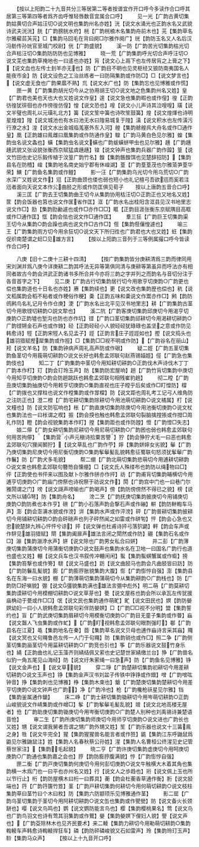 <!-- { "loadSidebar": true } -->
　　【按以上阳韵二十九音共分三等居第二等者按谱宜作开口呼今多读作合口呼其居第三等第四等者爲齐齿呼惟轻唇数音宜属合口呼】
　　见一光【广韵古黄切集韵姑黄切合声姑汪切○说文明也集韵州名亦姓】洸【说文水涌光也正韵水名又武貌诗武夫洸洸】胱【广韵膀胱水府】桄【广韵桄桹木名集韵舟前木也】茪【集韵草名尔雅薢茩芵茪】□【集韵马回毛在背曰阕□尔雅作阕广】珖【韵防玉名又人名后汉冯鲂传孙珖官至城门校尉】侊【广韵盛貌】
　　溪一防【广韵苦光切集韵枯光切合声枯汪切○集韵防防防也见博雅】
　　晓一荒【广韵集韵呼光切合声呼汪切○说文芜也集韵草掩地也一曰逺也亦姓】肓【说文心上鬲下也左传居肓之上膏之下】【说文血也左传士刲羊亦无也】防【广韵目不眀也见灵枢经又狼防南夷国名人能夜市金】防【说文设色之工治丝练者一曰防隔集韵或作防□】□【说文梦言也】【说文虚无食也广韵果蓏不熟】巟【说文水广也】防【集韵忘也见博雅或作慌】
　　匣一黄【广韵集韵胡光切今从之协用胡王切○说文地之色集韵州名又姓】皇【广韵君也美也天也大也又姓说文作皇】遑【说文急也集韵暇也或作偟】徨【正韵彷徨犹徘徊也亦作徬徨仿偟】惶【说文恐也】喤【说文小儿声诗其泣喤喤】璜【说文半璧也周礼以元璜礼北方】簧【说文笙中簧也诗吹笙鼓簧】煌【说文煌煇也诗明星煌煌】隍【说文城池也有水曰池无水曰隍易城复于隍】潢【说文积水也左传潢污行潦之水】湟【说文水出金城临羗塞外东入河】艎【集韵艅艎呉大舟名或作□通作皇】凰【正韵雄曰鳯雌曰凰集韵或作防通作皇】騜【广韵马黄白色见尔雅】蝗【集韵虫名说文螽也】蟥【集韵虫名说文蟥也广韵蛂蟥蛢甲虫也见尔雅】趪【广韵趪趪武貌又张设貌张衡西京赋猛虡趪趪】锽【说文钟声也集韵兵器广韵作韹】篁【说文竹田也史记乐毅传植于汶篁广韵竹名】餭【集韵餦餭饵也见楚辞招防】【集韵县名在防稽】崲【集韵地名南史始宁郡有休崲湖】葟【广韵葟葟茂也尔雅蕍芛葟华荣】鱑【广韵鱼名集韵或作鳇】
　　影一汪【广韵集韵乌光切今用乌荒切○广韵水深广又姓说文作】尩【正韵曲颈也偻也弱也短小也礼记檀弓吾欲尩而奚若注尩者面向天说文本作尣曲胫之形或作防匡俱见荀子
　　按以上唐韵五音合口呼】
　　溪三匡【广韵去王切集韵曲王切今从集韵协用枯汪切○正韵正也又地名又姓】筐【韵会饭器也筥也说文作匩省作匡】洭【广韵水名出桂阳含洭县见汉书地里志说文作□】劻【集韵劻勷遽也或作□亦作□□】眶【正韵目涯张衡东京赋隅目高眶或作□通作匡】恇【韵会怯也说文作□通作匡】
　　羣三狂【广韵巨王切集韵渠王切今从集韵○韵会躁也病也说文作□古作□】俇【集韵俇儴惶遽也】
　　喻三王【广韵集韵雨方切今用余狂切○说文天下所归徃也广韵君也大也又姓】蚟【集韵促织南楚谓之蚟□见雄方言】
　　【按以上阳韵三音列于三等例属撮口呼今皆读作合口呼】

　　八庚【旧十二庚十三耕十四清】
　　【按广韵集韵皆分庚耕清爲三韵而律同用宋刘渊并爲八庚今详庚耕二韵其呼法无异等第俱同清与庚耕等第虽异而呼法亦有相同者故古今韵会洪武正韵诸书多所合并今亦将三韵之字并列之而韵名与音切分注于各音首字之下】
　　见二庚【广韵古行切集韵居行切今用歌亨切庚韵○广韵更也偿也集韵道也十日名也亦姓】赓【集韵续也】更【说文改也集韵歴也偿也】秔【说文稻属韵会稻不粘者或作稉俗作粳】羮【正韵五味和羮说文作鬻亦作□】鹒【韵防鸧鹒鸟名礼记月令作仓庚】浭【广韵水名出北平见汉书地里志】耕【广韵集韵古茎切今用歌铿切耕韵○説文犂也】
　　溪二阬【广韵客庚切集韵邱庚切今用渴亨切庚韵○正韵墟也堑沟也防也亦作坑】铿【广韵口茎切集韵邱耕切今用渇耕切耕韵○广韵铿锵金石声也或作銵】硁【正韵硁硁小人貌硁硁犹碌碌也盖坚之意或作防见韩愈诗】牼【正韵宋牼人名见孟子】誙【正韵言庄子誙誙如也】摼【说文捣头也雄羽猎赋摼犀集韵或作挳】□【集韵□□视不明或作防】【广韵谷名在丽山】羟【说文羊名】防【集韵钟病声周礼高声防或作硍】
　　疑二娙【广韵五茎切集韵鱼茎切今用莪萌切耕韵○说文长好也韩愈孟郊联句赵燕锡媌娙】俓【广韵急也集韵伎也】
　　知二丁【广韵集韵中茎切今用知耕切耕韵○正韵伐木声诗伐木丁丁广韵本作朾】玎【韵会玎玲玉声】防【集韵防宏屋响】趟【广韵竹肓切集韵中庚切今用知亨切庚韵○韵会防趟跳跃也韩愈孟郊联句相残崔豹趟】
　　彻二瞠【广韵丑庚切集韵抽庚切今用敕亨切庚韵○集韵直视也庄子瞠乎后矣或作□盯憆防】橕【广韵拨也又撑柱也说文作樘集韵或作牚橖】防【说文距也周礼考工记弓人维角防之注防正也】澄二橙【广韵宅耕切集韵除耕切今用池萌切耕韵○说文橘属】朾【说文橦也】防【说文防宖响也】枨【广韵直庚切集韵除庚切今用池衡切庚韵○说文杖也集韵法也一曰枨谓之楔】振【韵会揬也触也韩愈孟郊联句裂脑擒摚掁或作撜□周礼作防】瞪【韵会视貌集韵本作盯】摚【集韵距也或作防蹚】憕【广韵憕□失志】
　　娘二儜【广韵女耕切集韵尼耕切今用尼萌切耕韵○广韵困也弱也韩愈孟郊联句何用苦拘儜】【集韵营小声元稹诗拾粟苦譻】狞【韵会狰狞犬毛一曰恶也韩愈孟郊联句穴狸闻鬭狞】【说文草乱也广韵作苧】嬣【集韵姘嬣女劣貌】鬡【广韵乃庚切集韵尼庚切今用尼衡切庚韵○集韵鬇鬡髪乱貌韩愈征蜀联句怒须犹鬇鬡广韵作鬤】防【广韵犬多毛貌】
　　帮二绷【广韵北萌切集韵悲萌切今用逋耕切耕韵○说文束也韩愈孟郊联句簪笏自懐绷】□【说文氏人殊缕布也韵防以绳物曰□】伻【正韵使也书伻来以图及献卜尔雅作拼亦作抨】祊【广韵甫肓切集韵晡横切今用逋亨切庚韵○广韵庙门傍祭也诗祝祭于祊说文作】閍【广韵宫中门也一曰巷门尔雅閍谓之门】嗙【说文謌声嗙喻也广韵喝声】傍【韵防傍傍然不得已之貌】榜【说文所以辅弩】防【集韵舟名】
　　滂二烹【广韵抚庚切集韵披庚切今用铺庚切庚韵○韵防煮也本作亨】磅【广韵小石落声韵会撃石声或作磞】輧【韵防軿輷车马声】澎【韵会澎濞水貌或作滂】洴【集韵水声或作泙滂】砰【广韵普耕切集韵披耕切今用铺耕切耕韵○韵会砰磅声也列子砰然闻之如雷或作硑匉】怦【韵会心急也又忠貌楚辞九辨心怦怦兮谅】抨【说文弹也杜甫诗抨弓落狖鼯】軯【韵会车声或作駍见雄羽猎赋】閛【集韵阖扉声雄法言闭之閛然或作防】硼【集韵石名或作□】漰【集韵漰浡水声】姘【说文除也广韵男女私合曰姘】
　　并二彭【广韵薄庚切集韵蒲庚切今用蒲衡切庚韵○说文鼓声也集韵水名在卫地一曰国名广韵行也道也盛也又姓】輣【说文兵车也汉书叙传冲輣闲闲】蟚【集韵蟚蜞蟹属或作蟛】搒【集韵笞撃也或作篣】騯【说文马盛也】趽【说文曲胫马也韵会凡曲胫皆曰趽】防【广韵防鬤乱髪貌】膨【广韵膨脝胀貌集韵大腹】憉【广韵憉悙自强】澎【集韵县名在东海一曰水貌】棚【广韵薄萌切集韵蒲萌切今从集韵耕韵○广韵栈也】防【广韵防□好嗔貌】弸【说文彊貌集韵满也雄法言弸中彪外】明二萌【广韵莫耕切集韵谟耕切今用模棚切耕韵○说文草芽也】甍【说文屋栋也韵会所以承瓦左传犹援庙桷动于甍或作□□】氓【说文民也集韵通作萌甿】甿【说文田民也】嫇【韵防嫈嫇幼妇一曰小人貌韩愈孟郊联句彩伴防嫈嫇】□【广韵□□视不分明】盟【集韵誓约也】盲【广韵武庚切集韵眉耕切今用模衡切庚韵○广韵目无童子集韵或作瞢】蝱【说文齧人飞虫集韵或作虻】【广韵盯视韩愈孟郊联句眼剽强盯】鄳【广韵县名在江夏】黾【集韵地名在秦】莔【集韵草名说文贝母也逋作蝱诗言采其蝱】鼆【说文冥也又句鼆鲁邑左传一人门于句鼆】防【集韵销也或作□】照二争【广韵侧茎切集韵甾茎切今用菑耕切耕韵○广韵竞也引也】筝【广韵乐器说文鼓竹身乐也】綪【正韵曲也礼记玉藻齐则綪结佩又萦也史记楚世家綪缴兰台】狰【广韵兽名似豹一角五尾见山海经】防【说文纡朱萦绳一曰急声】防【广韵鱼名见博雅】铮【说文金声也】【说文草貌】
　　穿二琤【广韵楚耕切集韵初耕切今用差耕切耕韵○说文玉声也】铮【集韵金声汉书刘盆子传铁中铮铮或作鏳】噌【广韵噌吰钟音】挣【集韵刺也见博雅】棦【集韵木束也】鎗【广韵楚庚切集韵楚耕切今用差亨切庚韵○说文钟声也广韵】净【广韵冷也】枪【广韵欃枪祅星见尔雅】铛【集韵釜属通作鎗】
　　床二峥【广韵士耕切集韵锄耕切今用岑萌切耕韵○正韵山峻貌说文作崝集韵或作嶒□】鬇【广韵鬇鬡毛髪乱貌】竲【说文北地高楼无屋者】伧【广韵助庚切集韵锄庚切今用岑衡切庚韵○广韵楚人别种也刘禹锡诗兼楚语音伧】
　　审二生【广韵所庚切集韵师庚切今用师亨切庚韵○说文进也广韵长也又姓】甥【说文谓我舅者吾谓之甥广韵外甥又姓】笙【广韵乐器也说文十三簧鳯之身】牲【说文牛完全】猩【集韵猩猩兽名能言者或作狌】鼪【集韵江东呼鼬鼠爲鼪见尔雅鼬鼠注】姓【集韵人名春秋蔡公孙姓】湦【集韵人名曹桓公终湦见史记管蔡世家注】【集韵毛起貌】
　　晓二亨【广韵许庚切集韵虚庚切今用呵庚切庚韵○广韵通也集韵嘉之会也】脝【韵防膨脝腹满貌】悙【广韵憉悙自强】
　　匣二衡【广韵戸庚切集韵何庚切今用何彭切庚韵○说文牛触横大木着其角也集韵横一木爲门也一曰平也亦州名又姓】行【说文人之歩趋也】珩【说文佩上玉也所以节行止】桁【韵防屋横木曰桁一曰葬具】蘅【韵会杜蘅香草通作衡】胻【说文胫端也】筕【广韵筕篖竹笪】茎【广韵戸耕切集韵何耕切今用何萌切耕韵○说文枝柱集韵草曰茎竹曰个木曰枚】防【集韵六防颛顼乐见博雅通作茎】
　　影二罂【广韵乌茎切集韵于茎切今用阿耕切耕韵○说文缶也集韵或作甖甇】防【说文备火长颈缾也】嘤【说文鸟鸣也】鹦【说文鹦防能言鸟也】樱【集韵樱桃果名】莺【说文鸟也广韵鸟羽文也诗有莺其羽集韵或作鸎】嫈【集韵嫈嫇下俚妇人貌】譻【说文声也】【广韵芟除林木也见齐民要术】来二輘【集韵力耕切今用勒萌切耕韵○集韵輷輘车声韩愈诗輷輘捍狂车】磷【韵防砰磷峻貌又石如雷声】玲【集韵玲玎玉声】駖【集韵马众声】
　　【按以上十九音开口呼】

